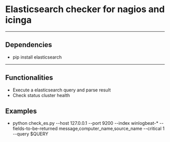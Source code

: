 Elasticsearch checker for nagios and icinga
===================

----------


Dependencies
-------------
* pip install elasticsearch

----------


Functionalities
-------------------

* Execute a elasticsearch query and parse result
* Check status cluster health


Examples
-------------

* python check_es.py --host 127.0.0.1 --port 9200 --index winlogbeat-* --fields-to-be-returned message,computer_name,source_name --critical 1 --query $QUERY
